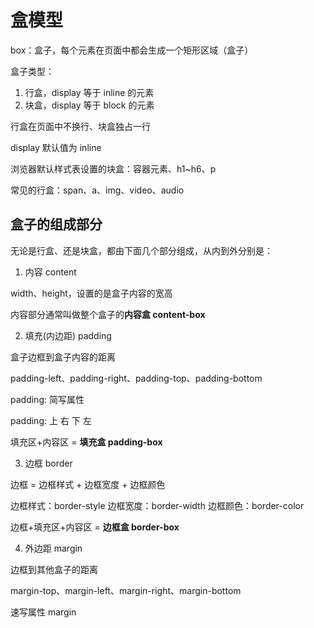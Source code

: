 # 盒模型

box：盒子，每个元素在页面中都会生成一个矩形区域（盒子）

盒子类型：

1. 行盒，display 等于 inline 的元素
2. 块盒，display 等于 block 的元素

行盒在页面中不换行、块盒独占一行

display 默认值为 inline

浏览器默认样式表设置的块盒：容器元素、h1~h6、p

常见的行盒：span、a、img、video、audio

## 盒子的组成部分

无论是行盒、还是块盒，都由下面几个部分组成，从内到外分别是：

1. 内容 content

width、height，设置的是盒子内容的宽高

内容部分通常叫做整个盒子的**内容盒 content-box**

2. 填充(内边距) padding

盒子边框到盒子内容的距离

padding-left、padding-right、padding-top、padding-bottom

padding: 简写属性

padding: 上 右 下 左

填充区+内容区 = **填充盒 padding-box**

3. 边框 border

边框 = 边框样式 + 边框宽度 + 边框颜色

边框样式：border-style
边框宽度：border-width
边框颜色：border-color

边框+填充区+内容区 = **边框盒 border-box**

4. 外边距 margin

边框到其他盒子的距离

margin-top、margin-left、margin-right、margin-bottom

速写属性 margin
